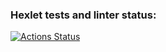 ### Hexlet tests and linter status:
[![Actions Status](https://github.com/Wizzey1908/python-project-49/actions/workflows/hexlet-check.yml/badge.svg)](https://github.com/Wizzey1908/python-project-49/actions)